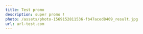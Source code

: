 ```yaml
---
title: Test promo
description: super promo !
photo: /assets/photo-1569152811536-fb47aced8409_result.jpg
url: url-test.com
---
```

